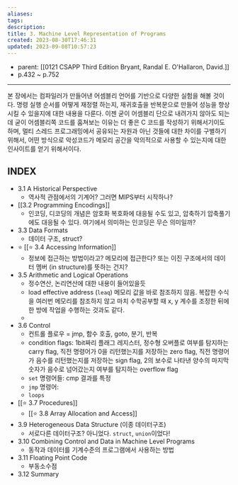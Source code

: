 ```yaml
---
aliases: 
tags: 
description:
title: 3. Machine Level Representation of Programs
created: 2023-08-30T17:46:31
updated: 2023-09-08T10:57:23
---
```

- parent: [[0121 CSAPP Third Edition Bryant, Randal E. O'Hallaron, David.]]
- p.432 ~ p.752
___
본 장에서는 컴파일러가 만들어낸 어셈블리 언어를 기반으로 다양한 실험을 해볼 것이다. 명령 실행 순서를 어떻게 재정렬 하는지, 재귀호출을 반복문으로 만들어 성능을 향상시킬 수 있을지에 대한 내용을 다룬다. 이젠 굳이 어셈블리 단으로 내려가지 않아도 되는데 굳이 어셈블리쪽 코드를 훔쳐보는 이유는 더 좋은 C 코드를 작성하기 위해서기이도 하며, 멀티 스레드 프로그래밍에서 공유되는 자원과 아닌 것들에 대한 차이를 구별하기 위해서, 어떤 방식으로 악성코드가 메모리 공간을 악의적으로 사용할 수 있는지에 대한 인사이트를 얻기 위해서이다.

## INDEX

- 3.1 A Historical Perspective
	- 역사적 관점에서의 기계어? 그러면 MIPS부터 시작하나?
- [[3.2 Programming Encodings]]
	- 인코딩, 디코딩의 개념은 암호화 복호화에 대응될 수도 있고, 압축하기 압축풀기에도 대응될 수 있다. 여기에서 의미하는 인코딩은 무슨 의미일까?
- 3.3 Data Formats
	- 데이터 구조, struct?
- ⭐️ [[⭐️ 3.4 Accessing Information]]
	- 정보에 접근하는 방법이라고? 메모리에 접근한다? 또는 이진 구조에서의 데이터 멤버 (in structure)를 뜻하는 건지?
- 3.5 Arithmetic and Logical Operations
	- 정수연산, 논리연산에 대한 내용이 들어있을듯
	- load effective address (`leaq`) 메모리 값을 바로 참조하지 않음. 복잡한 수식을 여러번 메모리를 참조하지 않고 마치 수학공부할 때 x, y 계수를 조정한 뒤에 한 방에 작업을 수행하는 것과도 같다.
	- 
- 3.6 Control
	- 컨트롤 플로우 = jmp, 함수 호출, goto, 분기, 반복
	- condition flags: 1bit짜리 플래그 레지스터, 정수형 오버플로 여부를 탐지하는 carry flag, 직전 명령어가 0을 리턴했는지를 저장하는 zero flag, 직전 명령어가 음수를 리턴했는지를 저장하는 sign flag, 2의 보수로 나타낸 양수의 마지막 숫자가 음수로 넘어갔는지 여부를 탐지하는 overflow flag
	- `set` 명령어들: cmp 결과를 특정 
	- `jmp` 명령어: 
	- `loops`
- [[⭐️ 3.7 Procedures]]
	- [[⭐️ 3.8 Array Allocation and Access]]
- 3.9 Heterogeneous Data Structure (이종 데이터구조)
	- 서로다른 데이터구조? 아니었다. `struct`, `union`이었다!
- 3.10 Combining Control and Data in Machine Level Programs
	- 동작과 데이터를 기계수준의 프로그램에서 사용하는 방법
- 3.11 Floating Point Code
	- 부동소수점
- 3.12 Summary
